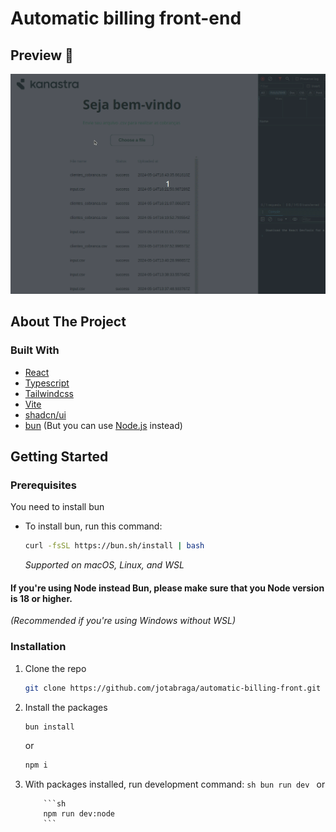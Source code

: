 # Automatic billing front-end

## Preview 👀

![event preview](./src/assets/kanastra_front.gif)

## About The Project

### Built With

- [React](https://reactjs.org/)
- [Typescript](https://www.typescriptlang.org/)
- [Tailwindcss](https://tailwindcss.com/)
- [Vite](https://vitejs.dev)
- [shadcn/ui](https://ui.shadcn.com/)
- [bun](https://bun.sh/) (But you can use [Node.js](https://nodejs.org/en) instead)

<!-- GETTING STARTED -->

## Getting Started

### Prerequisites

You need to install bun

- To install bun, run this command:
  ```sh
  curl -fsSL https://bun.sh/install | bash
  ```
  _Supported on macOS, Linux, and WSL_

#### If you're using Node instead Bun, please make sure that you Node version is 18 or higher.

_(Recommended if you're using Windows without WSL)_

### Installation

1.  Clone the repo
    ```sh
    git clone https://github.com/jotabraga/automatic-billing-front.git
    ```
2.  Install the packages

    ```sh
    bun install
    ```

    or

    ```sh
    npm i
    ```

3.  With packages installed, run development command:
    `sh
bun run dev
`
    or

            ```sh
            npm run dev:node
            ```
